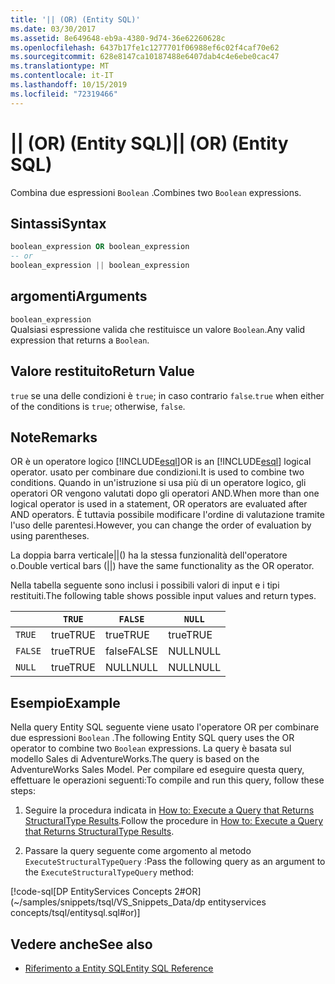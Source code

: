 ```yaml
---
title: '|| (OR) (Entity SQL)'
ms.date: 03/30/2017
ms.assetid: 8e649648-eb9a-4380-9d74-36e62260628c
ms.openlocfilehash: 6437b17fe1c1277701f06988ef6c02f4caf70e62
ms.sourcegitcommit: 628e8147ca10187488e6407dab4c4e6ebe0cac47
ms.translationtype: MT
ms.contentlocale: it-IT
ms.lasthandoff: 10/15/2019
ms.locfileid: "72319466"
---
```

# <a name="-or-entity-sql"></a><span data-ttu-id="e9f3e-102">|| (OR) (Entity SQL)</span><span class="sxs-lookup"><span data-stu-id="e9f3e-102">|| (OR) (Entity SQL)</span></span>
<span data-ttu-id="e9f3e-103">Combina due espressioni `Boolean` .</span><span class="sxs-lookup"><span data-stu-id="e9f3e-103">Combines two `Boolean` expressions.</span></span>  
  
## <a name="syntax"></a><span data-ttu-id="e9f3e-104">Sintassi</span><span class="sxs-lookup"><span data-stu-id="e9f3e-104">Syntax</span></span>  
  
```sql  
boolean_expression OR boolean_expression  
-- or   
boolean_expression || boolean_expression  
```  
  
## <a name="arguments"></a><span data-ttu-id="e9f3e-105">argomenti</span><span class="sxs-lookup"><span data-stu-id="e9f3e-105">Arguments</span></span>  
 `boolean_expression`  
 <span data-ttu-id="e9f3e-106">Qualsiasi espressione valida che restituisce un valore `Boolean`.</span><span class="sxs-lookup"><span data-stu-id="e9f3e-106">Any valid expression that returns a `Boolean`.</span></span>  
  
## <a name="return-value"></a><span data-ttu-id="e9f3e-107">Valore restituito</span><span class="sxs-lookup"><span data-stu-id="e9f3e-107">Return Value</span></span>  
 <span data-ttu-id="e9f3e-108">`true` se una delle condizioni è `true`; in caso contrario `false`.</span><span class="sxs-lookup"><span data-stu-id="e9f3e-108">`true` when either of the conditions is `true`; otherwise, `false`.</span></span>  
  
## <a name="remarks"></a><span data-ttu-id="e9f3e-109">Note</span><span class="sxs-lookup"><span data-stu-id="e9f3e-109">Remarks</span></span>  
 <span data-ttu-id="e9f3e-110">OR è un operatore logico [!INCLUDE[esql](../../../../../../includes/esql-md.md)]</span><span class="sxs-lookup"><span data-stu-id="e9f3e-110">OR is an [!INCLUDE[esql](../../../../../../includes/esql-md.md)] logical operator.</span></span> <span data-ttu-id="e9f3e-111">usato per combinare due condizioni.</span><span class="sxs-lookup"><span data-stu-id="e9f3e-111">It is used to combine two conditions.</span></span> <span data-ttu-id="e9f3e-112">Quando in un'istruzione si usa più di un operatore logico, gli operatori OR vengono valutati dopo gli operatori AND.</span><span class="sxs-lookup"><span data-stu-id="e9f3e-112">When more than one logical operator is used in a statement, OR operators are evaluated after AND operators.</span></span> <span data-ttu-id="e9f3e-113">È tuttavia possibile modificare l'ordine di valutazione tramite l'uso delle parentesi.</span><span class="sxs-lookup"><span data-stu-id="e9f3e-113">However, you can change the order of evaluation by using parentheses.</span></span>  
  
 <span data-ttu-id="e9f3e-114">La doppia barra verticale&#124;&#124;() ha la stessa funzionalità dell'operatore o.</span><span class="sxs-lookup"><span data-stu-id="e9f3e-114">Double vertical bars (&#124;&#124;) have the same functionality as the OR operator.</span></span>  
  
 <span data-ttu-id="e9f3e-115">Nella tabella seguente sono inclusi i possibili valori di input e i tipi restituiti.</span><span class="sxs-lookup"><span data-stu-id="e9f3e-115">The following table shows possible input values and return types.</span></span>  
  
||`TRUE`|`FALSE`|`NULL`|  
|-|------------|-------------|------------|  
|`TRUE`|<span data-ttu-id="e9f3e-116">true</span><span class="sxs-lookup"><span data-stu-id="e9f3e-116">TRUE</span></span>|<span data-ttu-id="e9f3e-117">true</span><span class="sxs-lookup"><span data-stu-id="e9f3e-117">TRUE</span></span>|<span data-ttu-id="e9f3e-118">true</span><span class="sxs-lookup"><span data-stu-id="e9f3e-118">TRUE</span></span>|  
|`FALSE`|<span data-ttu-id="e9f3e-119">true</span><span class="sxs-lookup"><span data-stu-id="e9f3e-119">TRUE</span></span>|<span data-ttu-id="e9f3e-120">false</span><span class="sxs-lookup"><span data-stu-id="e9f3e-120">FALSE</span></span>|<span data-ttu-id="e9f3e-121">NULL</span><span class="sxs-lookup"><span data-stu-id="e9f3e-121">NULL</span></span>|  
|`NULL`|<span data-ttu-id="e9f3e-122">true</span><span class="sxs-lookup"><span data-stu-id="e9f3e-122">TRUE</span></span>|<span data-ttu-id="e9f3e-123">NULL</span><span class="sxs-lookup"><span data-stu-id="e9f3e-123">NULL</span></span>|<span data-ttu-id="e9f3e-124">NULL</span><span class="sxs-lookup"><span data-stu-id="e9f3e-124">NULL</span></span>|  
  
## <a name="example"></a><span data-ttu-id="e9f3e-125">Esempio</span><span class="sxs-lookup"><span data-stu-id="e9f3e-125">Example</span></span>  
 <span data-ttu-id="e9f3e-126">Nella query Entity SQL seguente viene usato l'operatore OR per combinare due espressioni `Boolean` .</span><span class="sxs-lookup"><span data-stu-id="e9f3e-126">The following Entity SQL query uses the OR operator to combine two `Boolean` expressions.</span></span> <span data-ttu-id="e9f3e-127">La query è basata sul modello Sales di AdventureWorks.</span><span class="sxs-lookup"><span data-stu-id="e9f3e-127">The query is based on the AdventureWorks Sales Model.</span></span> <span data-ttu-id="e9f3e-128">Per compilare ed eseguire questa query, effettuare le operazioni seguenti:</span><span class="sxs-lookup"><span data-stu-id="e9f3e-128">To compile and run this query, follow these steps:</span></span>  
  
1. <span data-ttu-id="e9f3e-129">Seguire la procedura indicata in [How to: Execute a Query that Returns StructuralType Results](../how-to-execute-a-query-that-returns-structuraltype-results.md).</span><span class="sxs-lookup"><span data-stu-id="e9f3e-129">Follow the procedure in [How to: Execute a Query that Returns StructuralType Results](../how-to-execute-a-query-that-returns-structuraltype-results.md).</span></span>  
  
2. <span data-ttu-id="e9f3e-130">Passare la query seguente come argomento al metodo `ExecuteStructuralTypeQuery` :</span><span class="sxs-lookup"><span data-stu-id="e9f3e-130">Pass the following query as an argument to the `ExecuteStructuralTypeQuery` method:</span></span>  
  
 [!code-sql[DP EntityServices Concepts 2#OR](~/samples/snippets/tsql/VS_Snippets_Data/dp entityservices concepts/tsql/entitysql.sql#or)]  
  
## <a name="see-also"></a><span data-ttu-id="e9f3e-131">Vedere anche</span><span class="sxs-lookup"><span data-stu-id="e9f3e-131">See also</span></span>

- [<span data-ttu-id="e9f3e-132">Riferimento a Entity SQL</span><span class="sxs-lookup"><span data-stu-id="e9f3e-132">Entity SQL Reference</span></span>](entity-sql-reference.md)
